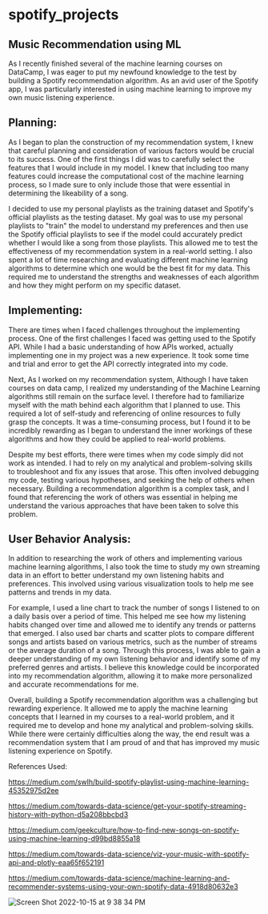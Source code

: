 # spotify_projects
## Music Recommendation using ML

As I recently finished several of the machine learning courses on DataCamp, I was eager to put my newfound knowledge to the test by building a Spotify recommendation algorithm. As an avid user of the Spotify app, I was particularly interested in using machine learning to improve my own music listening experience.

## Planning:

As I began to plan the construction of my recommendation system, I knew that careful planning and consideration of various factors would be crucial to its success. One of the first things I did was to carefully select the features that I would include in my model. I knew that including too many features could increase the computational cost of the machine learning process, so I made sure to only include those that were essential in determining the likeability of a song.

I decided to use my personal playlists as the training dataset and Spotify's official playlists as the testing dataset. My goal was to use my personal playlists to "train" the model to understand my preferences and then use the Spotify official playlists to see if the model could accurately predict whether I would like a song from those playlists. This allowed me to test the effectiveness of my recommendation system in a real-world setting.
I also spent a lot of time researching and evaluating different machine learning algorithms to determine which one would be the best fit for my data. This required me to understand the strengths and weaknesses of each algorithm and how they might perform on my specific dataset. 

## Implementing: 
There are times when I faced challenges throughout the implementing process. One of the first challenges I faced was getting used to the Spotify API. While I had a basic understanding of how APIs worked, actually implementing one in my project was a new experience. It took some time and trial and error to get the API correctly integrated into my code.

Next, As I worked on my recommendation system, Although I have taken courses on data camp, I realized my understanding of the Machine Learning algorithms still remain on the surface level. I therefore had to familiarize myself with the math behind each algorithm that I planned to use. This required a lot of self-study and referencing of online resources to fully grasp the concepts. It was a time-consuming process, but I found it to be incredibly rewarding as I began to understand the inner workings of these algorithms and how they could be applied to real-world problems.

Despite my best efforts, there were times when my code simply did not work as intended. I had to rely on my analytical and problem-solving skills to troubleshoot and fix any issues that arose. This often involved debugging my code, testing various hypotheses, and seeking the help of others when necessary. Building a recommendation algorithm is a complex task, and I found that referencing the work of others was essential in helping me understand the various approaches that have been taken to solve this problem. 

## User Behavior Analysis: 

In addition to researching the work of others and implementing various machine learning algorithms, I also took the time to study my own streaming data in an effort to better understand my own listening habits and preferences. This involved using various visualization tools to help me see patterns and trends in my data.

For example, I used a line chart to track the number of songs I listened to on a daily basis over a period of time. This helped me see how my listening habits changed over time and allowed me to identify any trends or patterns that emerged. I also used bar charts and scatter plots to compare different songs and artists based on various metrics, such as the number of streams or the average duration of a song.
Through this process, I was able to gain a deeper understanding of my own listening behavior and identify some of my preferred genres and artists. I believe this knowledge could be incorporated into my recommendation algorithm, allowing it to make more personalized and accurate recommendations for me.

Overall, building a Spotify recommendation algorithm was a challenging but rewarding experience. It allowed me to apply the machine learning concepts that I learned in my courses to a real-world problem, and it required me to develop and hone my analytical and problem-solving skills. While there were certainly difficulties along the way, the end result was a recommendation system that I am proud of and that has improved my music listening experience on Spotify.

References Used:

https://medium.com/swlh/build-spotify-playlist-using-machine-learning-45352975d2ee

https://medium.com/towards-data-science/get-your-spotify-streaming-history-with-python-d5a208bbcbd3

https://medium.com/geekculture/how-to-find-new-songs-on-spotify-using-machine-learning-d99bd8855a18

https://medium.com/towards-data-science/viz-your-music-with-spotify-api-and-plotly-eaa65f652191

https://medium.com/towards-data-science/machine-learning-and-recommender-systems-using-your-own-spotify-data-4918d80632e3


![Screen Shot 2022-10-15 at 9 38 34 PM](https://user-images.githubusercontent.com/114832226/196013847-c4d412f9-5588-495c-a0ce-fc2c29ff88d8.png)
